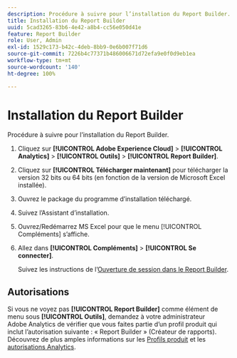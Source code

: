 ```yaml
---
description: Procédure à suivre pour l’installation du Report Builder.
title: Installation du Report Builder
uuid: 5cad3265-83b6-4e42-a8b4-cc56e050d41e
feature: Report Builder
role: User, Admin
exl-id: 1529c173-b42c-4deb-8bb9-0e6b007f71d6
source-git-commit: 7226b4c77371b486006671d72efa9e0f0d9eb1ea
workflow-type: tm+mt
source-wordcount: '140'
ht-degree: 100%

---
```


# Installation du Report Builder

Procédure à suivre pour l’installation du Report Builder.

1. Cliquez sur **[!UICONTROL Adobe Experience Cloud]** > **[!UICONTROL Analytics]** > **[!UICONTROL Outils]** > **[!UICONTROL Report Builder]**.
1. Cliquez sur **[!UICONTROL Télécharger maintenant]** pour télécharger la version 32 bits ou 64 bits (en fonction de la version de Microsoft Excel installée).
1. Ouvrez le package du programme d’installation téléchargé.
1. Suivez l’Assistant d’installation.
1. Ouvrez/Redémarrez MS Excel pour que le menu [!UICONTROL Compléments] s’affiche.
1. Allez dans **[!UICONTROL Compléments]** > **[!UICONTROL Se connecter]**.

   Suivez les instructions de l’[Ouverture de session dans le Report Builder](/help/analyze/report-builder/setup/login.md).

## Autorisations

Si vous ne voyez pas **[!UICONTROL Report Builder]** comme élément de menu sous **[!UICONTROL Outils]**, demandez à votre administrateur Adobe Analytics de vérifier que vous faites partie d’un profil produit qui inclut l’autorisation suivante : « Report Builder » (Créateur de rapports). Découvrez de plus amples informations sur les [Profils produit](https://experienceleague.adobe.com/docs/analytics/admin/admin-console/permissions/product-profile.html?lang=fr) et les [autorisations Analytics](https://experienceleague.adobe.com/docs/analytics/admin/admin-console/permissions/analytics-tools.html?lang=fr).
